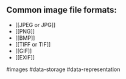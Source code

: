 ## Common image file formats:
- [[JPEG or JPG]]
- [[PNG]]
- [[BMP]]
- [[TIFF or TIF]]
- [[GIF]]
- [[EXIF]]

#images #data-storage #data-representation